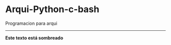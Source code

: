 # Arqui-Python-c-bash
Programacion para arqui

--------------------------------------------------------------------------------------------
**Este texto está sombreado**
